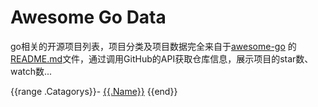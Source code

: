# Awesome Go Data

go相关的开源项目列表，项目分类及项目数据完全来自于[awesome-go](https://github.com/avelino/awesome-go) 的[README.md](https://github.com/avelino/awesome-go/blob/master/README.md)文件，通过调用GitHub的API获取仓库信息，展示项目的star数、watch数...

{{range .Catagorys}}- [{{.Name}}](#)
{{end}}